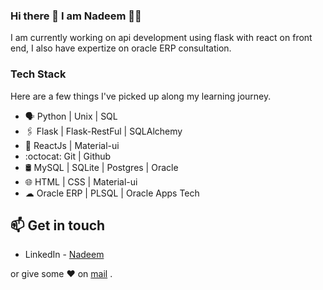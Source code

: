 ### Hi there 👋 I am Nadeem 👨‍💻


I am currently working on api development using flask with react on front end, I also have expertize on oracle ERP consultation.

 ### Tech Stack
Here are a few things I've picked up along my learning journey.

* 🗣 Python | Unix | SQL 
* 🖇️ Flask | Flask-RestFul | SQLAlchemy
* 💠 ReactJs | Material-ui
* :octocat: Git | Github
* 🛢️ MySQL | SQLite | Postgres | Oracle
* 🌐 HTML | CSS | Material-ui
* ☁ Oracle ERP | PLSQL | Oracle Apps Tech


## 📫 Get in touch
- LinkedIn - [Nadeem](www.linkedin.com/in/nadeem2211)

 or give some ♥ on [mail](mailto:nadeem_naddy@live.com) .
